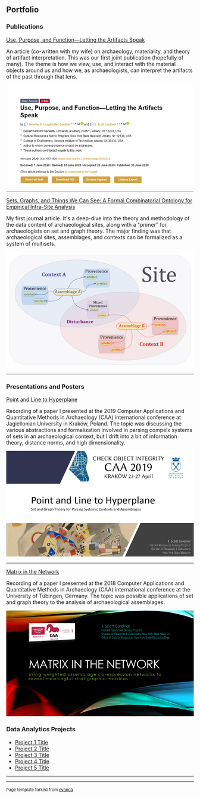 ## Portfolio

### Publications

[Use, Purpose, and Function—Letting the Artifacts Speak](https://www.mdpi.com/2571-9408/3/3/34)
<p>
  An article (co-written with my wife) on archaeology, materiality, 
  and theory of artifact interpretation. This was our first joint 
  publication (hopefully of many). The theme is how we view, use, 
  and interact with the material objects around us and how we, 
  as archaeologists, can interpret the artifacts of the past 
  through that lens. 
</p>

<a href="https://youtu.be/sMj125KFeiM">
  <img src="images/UPF_thumb.png?raw=true"/>
</a>

---

[Sets, Graphs, and Things We Can See: A Formal Combinatorial Ontology for Empirical Intra-Site Analysis](https://journal.caa-international.org/articles/10.5334/jcaa.16/)
<p>
  My first journal article. It's a deep-dive into the theory 
  and methodology of the data content of archaeological sites, 
  along with a "primer" for archaeologists on set and graph theory.
  The major finding was that archaeological sites, assemblages, and 
  contexts can be formalized as a system of multisets.
</p>

<a href="https://journal.caa-international.org/articles/10.5334/jcaa.16/">
  <img src="images/JCAA_thumb.png?raw=true"/>
</a>

---

### Presentations and Posters 

[Point and Line to Hyperplane](https://youtu.be/sMj125KFeiM)
<p>
  Recording of a paper I presented at the 2019 Computer Applications 
  and Quantitative Methods in Archaeology (CAA) international 
  conference at Jagiellonian University in Kraków, Poland. 
  The topic was discussing the various abstractions and formalization 
  involved in parsing compelx systems of sets in an archaeological context, 
  but I drift into a bit of information theory, distance norms, 
  and high dimensionality.
</p>

<a href="https://youtu.be/sMj125KFeiM">
  <img src="images/CAA2019_thumb.png?raw=true"/>
</a>

---

[Matrix in the Network](https://www.youtube.com/watch?v=WOTs4X5PiDw&feature=share)
<p>
  Recording of a paper I presented at the 2018 
  Computer Applications and Quantitative Methods in Archaeology (CAA) 
  international conference at the University of Tübingen, Germany. 
  The topic was possible applications of set and graph theory to the 
  analysis of archaeological assemblages.
</p>

<a href="https://www.youtube.com/watch?v=WOTs4X5PiDw&feature=share">
  <img src="images/CAA2018_thumb.png?raw=true"/>
</a>

### Data Analytics Projects

- [Project 1 Title](http://example.com/)
- [Project 2 Title](http://example.com/)
- [Project 3 Title](http://example.com/)
- [Project 4 Title](http://example.com/)
- [Project 5 Title](http://example.com/)

---




---
<p style="font-size:11px">Page template forked from <a href="https://github.com/evanca/quick-portfolio">evanca</a></p>
<!-- Remove above link if you don't want to attibute -->
